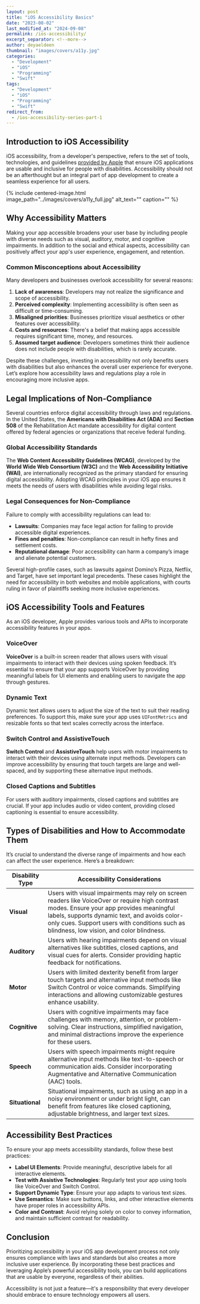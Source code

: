 ```yaml
---
layout: post
title: "iOS Accessibility Basics"
date: "2023-08-02"
last_modified_at: "2024-09-08"
permalink: /ios-accessibility/
excerpt_separator: <!--more-->
author: deyaeldeen
thumbnail: "images/covers/a11y.jpg"
categories: 
  - "Development"
  - "iOS"
  - "Programming"
  - "Swift"
tags:
  - "Development"
  - "iOS"
  - "Programming"
  - "Swift"
redirect_from:
  - /ios-accessibility-series-part-1
---
```


## Introduction to iOS Accessibility

iOS accessibility, from a developer's perspective, refers to the set of tools, technologies, and guidelines [provided by Apple](https://developer.apple.com/accessibility/) that ensure iOS applications are usable and inclusive for people with disabilities. Accessibility should not be an afterthought but an integral part of app development to create a seamless experience for all users.

<!--more-->

{%
 include centered-image.html 
 image_path="../images/covers/a11y_full.jpg"
 alt_text="" 
 caption=""
%}

## Why Accessibility Matters

Making your app accessible broadens your user base by including people with diverse needs such as visual, auditory, motor, and cognitive impairments. In addition to the social and ethical aspects, accessibility can positively affect your app's user experience, engagement, and retention. 

### Common Misconceptions about Accessibility

Many developers and businesses overlook accessibility for several reasons:
1. **Lack of awareness**: Developers may not realize the significance and scope of accessibility.
2. **Perceived complexity**: Implementing accessibility is often seen as difficult or time-consuming.
3. **Misaligned priorities**: Businesses prioritize visual aesthetics or other features over accessibility.
4. **Costs and resources**: There's a belief that making apps accessible requires significant time, money, and resources.
5. **Assumed target audience**: Developers sometimes think their audience does not include people with disabilities, which is rarely accurate.

Despite these challenges, investing in accessibility not only benefits users with disabilities but also enhances the overall user experience for everyone. Let’s explore how accessibility laws and regulations play a role in encouraging more inclusive apps.

## Legal Implications of Non-Compliance

Several countries enforce digital accessibility through laws and regulations. In the United States, the **Americans with Disabilities Act (ADA)** and **Section 508** of the Rehabilitation Act mandate accessibility for digital content offered by federal agencies or organizations that receive federal funding.

### Global Accessibility Standards

The **Web Content Accessibility Guidelines (WCAG)**, developed by the **World Wide Web Consortium (W3C)** and the **Web Accessibility Initiative (WAI)**, are internationally recognized as the primary standard for ensuring digital accessibility. Adopting WCAG principles in your iOS app ensures it meets the needs of users with disabilities while avoiding legal risks.

### Legal Consequences for Non-Compliance

Failure to comply with accessibility regulations can lead to:
- **Lawsuits**: Companies may face legal action for failing to provide accessible digital experiences.
- **Fines and penalties**: Non-compliance can result in hefty fines and settlement costs.
- **Reputational damage**: Poor accessibility can harm a company’s image and alienate potential customers.

Several high-profile cases, such as lawsuits against Domino’s Pizza, Netflix, and Target, have set important legal precedents. These cases highlight the need for accessibility in both websites and mobile applications, with courts ruling in favor of plaintiffs seeking more inclusive experiences.

## iOS Accessibility Tools and Features

As an iOS developer, Apple provides various tools and APIs to incorporate accessibility features in your apps.

### VoiceOver

**VoiceOver** is a built-in screen reader that allows users with visual impairments to interact with their devices using spoken feedback. It’s essential to ensure that your app supports VoiceOver by providing meaningful labels for UI elements and enabling users to navigate the app through gestures.

### Dynamic Text

Dynamic text allows users to adjust the size of the text to suit their reading preferences. To support this, make sure your app uses `UIFontMetrics` and resizable fonts so that text scales correctly across the interface.

### Switch Control and AssistiveTouch

**Switch Control** and **AssistiveTouch** help users with motor impairments to interact with their devices using alternate input methods. Developers can improve accessibility by ensuring that touch targets are large and well-spaced, and by supporting these alternative input methods.

### Closed Captions and Subtitles

For users with auditory impairments, closed captions and subtitles are crucial. If your app includes audio or video content, providing closed captioning is essential to ensure accessibility.

## Types of Disabilities and How to Accommodate Them

It’s crucial to understand the diverse range of impairments and how each can affect the user experience. Here’s a breakdown:

| Disability Type | Accessibility Considerations |
|-----------------|------------------------------|
| **Visual** | Users with visual impairments may rely on screen readers like VoiceOver or require high contrast modes. Ensure your app provides meaningful labels, supports dynamic text, and avoids color-only cues. Support users with conditions such as blindness, low vision, and color blindness. |
| **Auditory** | Users with hearing impairments depend on visual alternatives like subtitles, closed captions, and visual cues for alerts. Consider providing haptic feedback for notifications. |
| **Motor** | Users with limited dexterity benefit from larger touch targets and alternative input methods like Switch Control or voice commands. Simplifying interactions and allowing customizable gestures enhance usability. |
| **Cognitive** | Users with cognitive impairments may face challenges with memory, attention, or problem-solving. Clear instructions, simplified navigation, and minimal distractions improve the experience for these users. |
| **Speech** | Users with speech impairments might require alternative input methods like text-to-speech or communication aids. Consider incorporating Augmentative and Alternative Communication (AAC) tools. |
| **Situational** | Situational impairments, such as using an app in a noisy environment or under bright light, can benefit from features like closed captioning, adjustable brightness, and larger text sizes. |

## Accessibility Best Practices

To ensure your app meets accessibility standards, follow these best practices:
- **Label UI Elements**: Provide meaningful, descriptive labels for all interactive elements.
- **Test with Assistive Technologies**: Regularly test your app using tools like VoiceOver and Switch Control.
- **Support Dynamic Type**: Ensure your app adapts to various text sizes.
- **Use Semantics**: Make sure buttons, links, and other interactive elements have proper roles in accessibility APIs.
- **Color and Contrast**: Avoid relying solely on color to convey information, and maintain sufficient contrast for readability.
  
## Conclusion

Prioritizing accessibility in your iOS app development process not only ensures compliance with laws and standards but also creates a more inclusive user experience. By incorporating these best practices and leveraging Apple’s powerful accessibility tools, you can build applications that are usable by everyone, regardless of their abilities.

Accessibility is not just a feature—it's a responsibility that every developer should embrace to ensure technology empowers all users.
